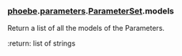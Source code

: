 ### [phoebe](phoebe.md).[parameters](phoebe.parameters.md).[ParameterSet](phoebe.parameters.ParameterSet.md).models



Return a list of all the models of the Parameters.

:return: list of strings

